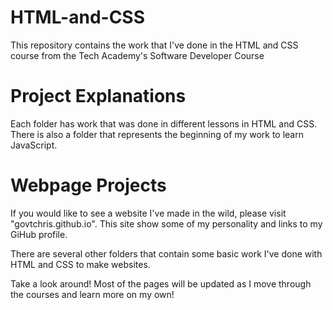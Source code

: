 # HTML-and-CSS

This repository contains the work that I've done in the HTML and CSS course from the Tech Academy's Software Developer Course

# Project Explanations

Each folder has work that was done in different lessons in HTML and CSS. There is also a folder that represents the beginning of
my work to learn JavaScript. 

# Webpage Projects

If you would like to see a website I've made in the wild, please visit "govtchris.github.io". This site show some of my personality 
and links to my GiHub profile. 

There are several other folders that contain some basic work I've done with HTML and CSS to make websites. 

Take a look around! Most of the pages will be updated as I move through the courses and learn more on my own!
